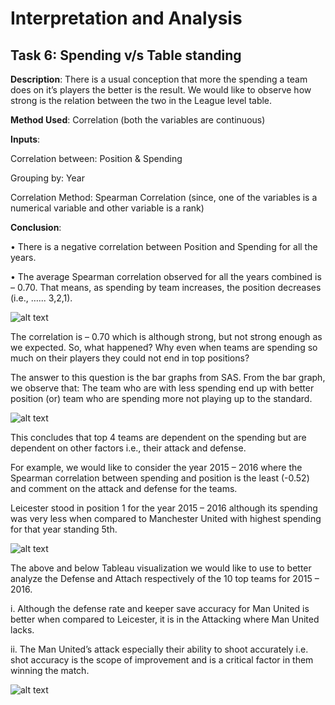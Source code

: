 # Interpretation and Analysis

## Task 6: Spending v/s Table standing    

**Description**: There is a usual conception that more the spending a team does on it’s players the better is the result. We would like to observe how strong is the relation between the two in the League level table. 

**Method Used**: Correlation (both the variables are continuous) 

**Inputs**: 

 Correlation between:   Position & Spending
  
 Grouping by:           Year 
 
 Correlation Method:    Spearman Correlation (since, one of the variables is a numerical variable and other variable is a rank)

**Conclusion**:

•	There is a negative correlation between Position and Spending for all the years.

•	The average Spearman correlation observed for all the years combined is – 0.70. That means, as spending by team increases, the position decreases (i.e., …... 3,2,1).

![alt text](https://github.com/mullapudirajaprashanth/Statistical-Analysis-EPL-data/blob/master/Output%20Images/Task6-Img1.png)

The correlation is – 0.70 which is although strong, but not strong enough as we expected. So, what happened? Why even when teams are spending so much on their players they could not end in top positions? 

The answer to this question is the bar graphs from SAS. From the bar graph, we observe that: The team who are with less spending end up with better position (or) team who are spending more not playing up to the standard. 

![alt text](https://github.com/mullapudirajaprashanth/Statistical-Analysis-EPL-data/blob/master/Output%20Images/Task6-Img2-2.png)

This concludes that top 4 teams are dependent on the spending but are dependent on other factors i.e., their attack and defense. 

For example, we would like to consider the year 2015 – 2016 where the Spearman correlation between spending and position is the least (-0.52) and comment on the attack and defense for the teams. 

Leicester stood in position 1 for the year 2015 – 2016 although its spending was very less when compared to Manchester United with highest spending for that year standing 5th. 

![alt text](https://github.com/mullapudirajaprashanth/Statistical-Analysis-EPL-data/blob/master/Output%20Images/Task6-Img3.png)

The above and below Tableau visualization we would like to use to better analyze the Defense and Attach respectively of the 10 top teams for 2015 – 2016. 
  
  i.	Although the defense rate and keeper save accuracy for Man United is better when compared to Leicester, it is in the Attacking where Man United lacks. 

  ii.	The Man United’s attack especially their ability to shoot accurately i.e. shot accuracy is the scope of improvement and is a critical factor in them winning the match. 

![alt text](https://github.com/mullapudirajaprashanth/Statistical-Analysis-EPL-data/blob/master/Output%20Images/Task6-Img4.png)

